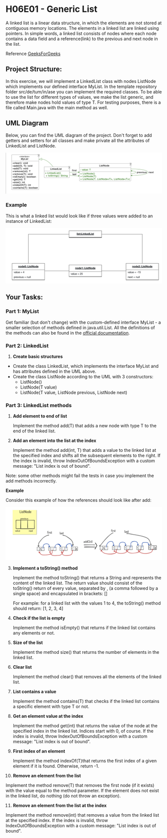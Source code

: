 # H06E01 - Generic List

A linked list is a linear data structure, in which the elements are not stored at contiguous memory locations. The elements in a linked list are linked using pointers. In simple words, a linked list consists of nodes where each node contains a data field and a reference(link) to the previous and next node in the list.

Reference [GeeksForGeeks](https://www.geeksforgeeks.org/data-structures/linked-list/)

## Project Structure:

In this exercise, we will implement a LinkedList<T> class with nodes ListNode<T> which implements our defined interface MyList<T>. In the template repository folder src/de/tum/in/ase you can implement the required classes. To be able to use the list for different types of values, we make the list generic, and therefore make nodes hold values of type T. For testing purposes, there is a file called Main.java with the main method as well.

## UML Diagram

Below, you can find the UML diagram of the project. Don't forget to add getters and setters for all classes and make private all the attributes of LinkedList and ListNode.

![uml](uml.png)

### Example

This is what a linked list would look like if three values were added to an instance of LinkedList<Integer>:

![linkedList](linkedList.png)

## Your Tasks:

### Part 1: MyList

Get familiar (but don't change) with the custom-defined interface MyList - a smaller selection of methods defined in java.util.List. All the definitions of the methods can also be found in the [official documentation](https://docs.oracle.com/en/java/javase/17/docs/api/java.base/java/util/List.html).

### Part 2: LinkedList

1. **Create basic structures**

- Create the class LinkedList, which implements the interface MyList and has attributes defined in the UML above. 
- Create the class ListNode according to the UML with 3 constructors:
   - ListNode()
   - ListNode(T value)
   - ListNode(T value, ListNode<T> previous, ListNode<T> next)


### Part 3: LinkedList methods

1. **Add element to end of list**

   Implement the method add(T) that adds a new node with type T to the end of the linked list.

2. **Add an element into the list at the index**

   Implement the method add(int, T) that adds a value to the linked list at the specified index and shifts all the subsequent elements to the right. If the index is invalid, throw IndexOutOfBoundsException with a custom message: "List index is out of bound".

Note: some other methods might fail the tests in case you implement the add methods incorrectly.

**Example**

Consider this example of how the references should look like after add:

![example](example.png)

3. **Implement a toString() method**

   Implement the method toString() that returns a String and represents the content of the linked list. The return value should consist of the toString() return of every value, separated by , (a comma followed by a single space) and encapsulated in brackets: []

   For example: for a linked list with the values 1 to 4, the toString() method should return: [1, 2, 3, 4]

4. **Check if the list is empty**

   Implement the method isEmpty() that returns if the linked list contains any elements or not.

5. **Size of the list**

   Implement the method size() that returns the number of elements in the linked list.

6. **Clear list**

   Implement the method clear() that removes all the elements of the linked list.

7. **List contains a value**

   Implement the method contains(T) that checks if the linked list contains a specific element with type T or not.

8. **Get an element value at the index**

   Implement the method get(int) that returns the value of the node at the specified index in the linked list. Indices start with 0, of course. If the index is invalid, throw IndexOutOfBoundsException with a custom message: "List index is out of bound".

9. **First index of an element**

   Implement the method indexOf(T)that returns the first index of a given element if it is found. Otherwise, return -1.

10. **Remove an element from the list**

   Implement the method remove(T) that removes the first node (if it exists) with the value equal to the method parameter. If the element does not exist in the linked list, do nothing (do not throw an exception).

11. **Remove an element from the list at the index**

   Implement the method remove(int) that removes a value from the linked list at the specified index. If the index is invalid, throw IndexOutOfBoundsException with a custom message: "List index is out of bound".